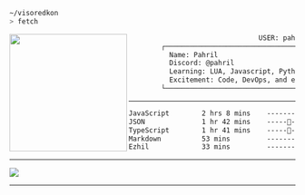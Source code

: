 ```sh
~/visoredkon
> fetch
```

<img align="left" src="https://github.com/visoredkon.png" width="207" />

```bat
                                USER: pahril@github
        ┌────────────────────────────────────────────────────────────────┐
   ​       Name: Pahril
 ​         Discord: @pahril
 ​         Learning: LUA, Javascript, Python, Java, WebDev
   ​       Excitement: Code, DevOps, and everything related to technology
        └────────────────────────────────────────────────────────────────┘
```
-------

<!--START_SECTION:waka-->

```txt
JavaScript        2 hrs 8 mins    -------------------------   27.38 %
JSON              1 hr 42 mins    -----🚀-------------------   21.90 %
TypeScript        1 hr 41 mins    -----🚀-------------------   21.75 %
Markdown          53 mins         -------------------------   11.31 %
Ezhil             33 mins         -------------------------   07.23 %
```

<!--END_SECTION:waka-->

-------

![](https://komarev.com/ghpvc/?username=visoredkon&label=Profile+views+since+May+10,+2023)

*************

